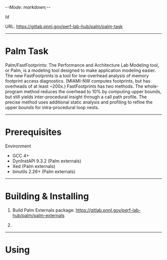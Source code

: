 -*-Mode: markdown;-*-

$Id$

URL: https://gitlab.pnnl.gov/perf-lab-hub/palm/palm-task

-----------------------------------------------------------------------------
Palm Task
=============================================================================

Palm/FastFootprints: The Performance and Architecture Lab Modeling
tool, or Palm, is a modeling tool designed to make application
modeling easier.  The new FastFootprints is a tool for low-overhead
analysis of memory footprint access diagnostics.  (MIAMI-NW computes
footprints, but has overheads of at least ~200x.)  FastFootprints has
two methods. The whole-program method reduces the overhead to 10% by
computing upper bounds, but still yields inter-procedural insight
through a call path profile. The precise method uses additional static
analysis and profiling to refine the upper bounds for intra-procedural
loop nests.

-----------------------------------------------------------------------------
Prerequisites
=============================================================================

Environment
  - GCC 4+
  - DynInstAPI 9.3.2 (Palm externals)
  - Xed (Palm externals)
  - binutils 2.26+ (Palm externals)


-----------------------------------------------------------------------------
Building & Installing
=============================================================================

1. Build Palm Externals package:
   https://gitlab.pnnl.gov/perf-lab-hub/palm/palm-externals

2. 

-----------------------------------------------------------------------------
Using
=============================================================================

